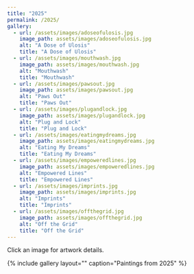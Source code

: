 ```yaml
---
title: "2025"
permalink: /2025/
gallery:
  - url: /assets/images/adoseofulosis.jpg
    image_path: assets/images/adoseofulosis.jpg
    alt: "A Dose of Ulosis"
    title: "A Dose of Ulosis"
  - url: /assets/images/mouthwash.jpg
    image_path: assets/images/mouthwash.jpg
    alt: "Mouthwash"
    title: "Mouthwash"
  - url: /assets/images/pawsout.jpg
    image_path: assets/images/pawsout.jpg
    alt: "Paws Out"
    title: "Paws Out"
  - url: /assets/images/plugandlock.jpg
    image_path: assets/images/plugandlock.jpg
    alt: "Plug and Lock"
    title: "Plug and Lock"
  - url: /assets/images/eatingmydreams.jpg
    image_path: assets/images/eatingmydreams.jpg
    alt: "Eating My Dreams"
    title: "Eating My Dreams"
  - url: /assets/images/empoweredlines.jpg
    image_path: assets/images/empoweredlines.jpg
    alt: "Empowered Lines"
    title: "Empowered Lines"
  - url: /assets/images/imprints.jpg
    image_path: assets/images/imprints.jpg
    alt: "Imprints"
    title: "Imprints"
  - url: /assets/images/offthegrid.jpg
    image_path: assets/images/offthegrid.jpg
    alt: "Off the Grid"
    title: "Off the Grid"
---
```

Click an image for artwork details.

{% include gallery layout="" caption="Paintings from 2025" %}

